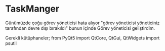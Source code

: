 # TaskManger
Günümüzde çoğu görev yöneticisi hata alıyor "görev yöneticisi yöneticiniz tarafından devre dışı bırakıldı" bunun içinde Görev yöneticisi geliştirdim.

Gerekli kütüphaneler;
    from PyQt5 import QtCore, QtGui, QtWidgets
    import psutil
  
